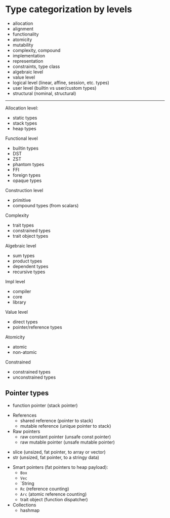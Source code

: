 # Type categorization by levels

- allocation
- alignment
- functionality
- atomicity
- mutability
- complexity, compound
- implementation
- representation
- constraints, type class
- algebraic level
- value level
- logical level (linear, affine, session, etc. types)
- user level (builtin vs user/custom types)
- structural (nominal, structural)



---

Allocation level:
- static types
- stack types
- heap types

Functional level
- builtin types
- DST
- ZST
- phantom types
- FFI
- foreign types
- opaque types

Construction level
- primitive
- compound types (from scalars)

Complexity
- trait types
- constrained types
- trait object types

Algebraic level
- sum types
- product types
- dependent types
- recursive types

Impl level
- compiler
- core
- library

Value level
- direct types
- pointer/reference types

Atomicity
- atomic
- non-atomic 

Constrained
- constrained types
- unconstrained types



## Pointer types
  - function pointer (stack pointer)
  * References
    - shared reference (pointer to stack)
    - mutable reference (unique pointer to stack)
  * Raw pointers
    - raw constant pointer (unsafe const pointer)
    - raw mutable pointer (unsafe mutable pointer)
  - slice (unsized, fat pointer, to array or vector)
  - str (unsized, fat pointer, to a stringy data)
  * Smart pointers (fat pointers to heap payload):
    - `Box`
    - `Vec`
    - `String
    - `Rc` (reference counting)
    - `Arc` (atomic reference counting)
    - trait object (function dispatcher)
* Collections
  - hashmap
